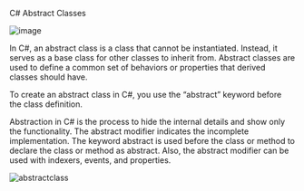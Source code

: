 C# Abstract Classes

![image](https://github.com/sushilsky25/Design-Patterns/assets/31982301/ca74d442-0c04-44a6-a384-4d74d2e32689)


In C#, an abstract class is a class that cannot be instantiated. Instead, it serves as a base class for other classes to inherit from. Abstract classes are used to define a common set of behaviors or properties that derived classes should have.

To create an abstract class in C#, you use the “abstract” keyword before the class definition.

Abstraction in C# is the process to hide the internal details and show only the functionality. The abstract modifier indicates the incomplete implementation. The keyword abstract is used before the class or method to declare the class or method as abstract. Also, the abstract modifier can be used with indexers, events, and properties.


![abstractclass](https://github.com/sushilsky25/Design-Patterns/assets/31982301/96637e15-0f9d-4028-8530-e67fd1cdd6be)

